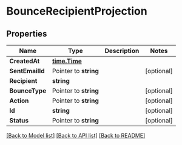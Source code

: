 # BounceRecipientProjection

## Properties

Name | Type | Description | Notes
------------ | ------------- | ------------- | -------------
**CreatedAt** | [**time.Time**](time.Time) |  | 
**SentEmailId** | Pointer to **string** |  | [optional] 
**Recipient** | **string** |  | 
**BounceType** | Pointer to **string** |  | [optional] 
**Action** | Pointer to **string** |  | [optional] 
**Id** | **string** |  | [optional] 
**Status** | Pointer to **string** |  | [optional] 

[[Back to Model list]](../README#documentation-for-models) [[Back to API list]](../README#documentation-for-api-endpoints) [[Back to README]](../README)


